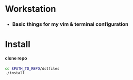 # Workstation 
   - ### Basic things for my vim & terminal configuration
 
# Install
  #### clone repo
  
  ``` bash 
 cd $PATH_TO_REPO/dotfiles
./install
  ```
 
